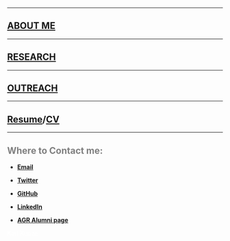 <html>
  <head>
   <meta name="google-site-verification" content="yul2C6Bauqlyf82t19IepEIDbyPbK5MTF-t0qKOrzqs" />
  </head>
</html>

***
## [ABOUT ME](./About_me.md)  

***

## [RESEARCH](./Research.md)  

***  

## [OUTREACH](./Outreach.md)  

***  

## [Resume](./Resume/karlkunze-resume.pdf)/[CV](./CV/karlkunze-cv.pdf)

***  



## <span style="color: grey;"> Where to Contact me: </span>  

* **[Email](mailto:khk44@cornell.edu)**  

* **[Twitter](https://twitter.com/kunzx37)**  

* **[GitHub](https://github.com/karlkunze)**  

* **[LinkedIn](https://www.linkedin.com/in/karlkunze/)** 

* **[AGR Alumni page](https://cornell.brightcrowd.com/agr/karl-kunze)**

<span style="color: white;"> Karl Kunze </span>  

